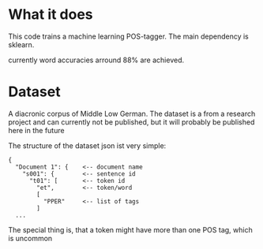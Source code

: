 # What it does
This code trains a machine learning POS-tagger. The main dependency is sklearn.

currently word accuracies arround 88% are achieved.

# Dataset
A diacronic corpus of Middle Low German. The dataset is a from a research project and can currently not be published, but it will probably be published here in the future

The structure of the dataset json ist very simple:

    {
      "Document 1": {    <-- document name
        "s001": {        <-- sentence id
          "t01": [       <-- token id
            "et",        <-- token/word
            [
              "PPER"     <-- list of tags
            ]
      ...

The special thing is, that a token might have more than one POS tag, which is uncommon
